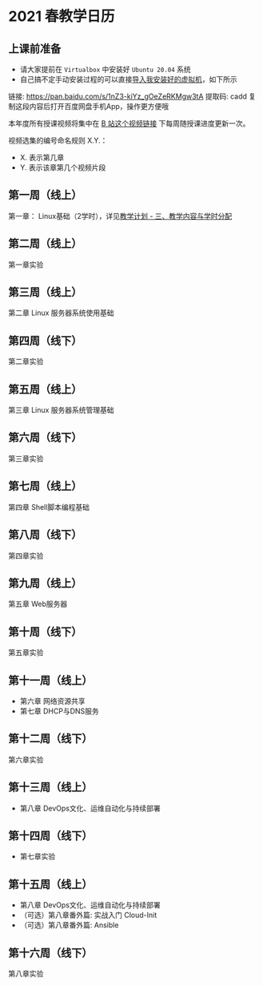 # 2021 春教学日历

## 上课前准备

* 请大家提前在 `Virtualbox` 中安装好 `Ubuntu 20.04` 系统
* 自己搞不定手动安装过程的可以直接[导入我安装好的虚拟机](https://docs.oracle.com/cd/E36500_01/E36513/html/qs-import-vm.html)，如下所示

链接: https://pan.baidu.com/s/1nZ3-kiYz_gOeZeRKMgw3tA 提取码: cadd 复制这段内容后打开百度网盘手机App，操作更方便哦 

本年度所有授课视频将集中在 [B 站这个视频链接](https://www.bilibili.com/video/BV1Hb4y1R7FE?p=1) 下每周随授课进度更新一次。

视频选集的编号命名规则 X.Y.：

* X. 表示第几章
* Y. 表示该章第几个视频片段

## 第一周（线上）

第一章： Linux基础（2学时），详见[教学计划 - 三、教学内容与学时分配](index.md#_4)

## 第二周（线上）

第一章实验

## 第三周（线上）

第二章 Linux 服务器系统使用基础

## 第四周（线下）

第二章实验

## 第五周（线上）

第三章 Linux 服务器系统管理基础

## 第六周（线下）

第三章实验

## 第七周（线上）

第四章 Shell脚本编程基础

## 第八周（线下）

第四章实验

## 第九周（线上）

第五章 Web服务器

## 第十周（线下）

第五章实验

## 第十一周（线上）

* 第六章 网络资源共享
* 第七章 DHCP与DNS服务

## 第十二周（线下）

第六章实验

## 第十三周（线上）

* 第八章 DevOps文化、运维自动化与持续部署

## 第十四周（线下）

* 第七章实验

## 第十五周（线上）

* 第八章 DevOps文化、运维自动化与持续部署
* （可选）第八章番外篇: 实战入门 Cloud-Init
* （可选）第八章番外篇: Ansible

## 第十六周（线下）

第八章实验

